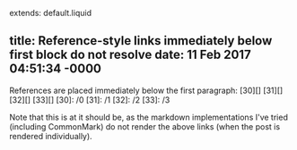 extends: default.liquid

title: Reference-style links immediately below first block do not resolve
date: 11 Feb 2017 04:51:34 -0000
---

References are placed immediately below the first paragraph:
[30][] [31][] [32][] [33][]
[30]: /0
 [31]: /1
  [32]: /2
   [33]: /3

Note that this is at it should be, as the markdown implementations I've tried
(including CommonMark) do not render the above links (when the post is rendered
individually).
